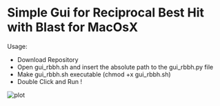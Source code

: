 # Simple Gui for Reciprocal Best Hit with Blast for MacOsX

Usage:
 - Download Repository
 - Open gui_rbbh.sh and insert the absolute path to the gui_rbbh.py file
 - Make gui_rbbh.sh executable (chmod +x gui_rbbh.sh)
 - Double Click and Run !



![plot](https://github.com/Bienenwolf655/Reciprocal-Best-Hit-Blast-Gui/image.png?raw=true)
